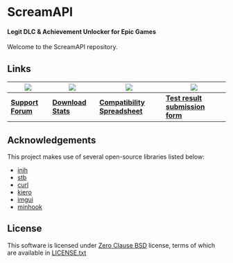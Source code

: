 # ScreamAPI
#### Legit DLC & Achievement Unlocker for Epic Games
Welcome to the ScreamAPI repository.

## Links

|![](https://i.ibb.co/zfg4kmg/cs.png)|![](https://i.ibb.co/9YrFrMH/circle-icon-16px.png)|![](https://i.ibb.co/qBZjbdc/sheets.png)                                                                                                                      |![](https://i.ibb.co/mHytW8F/forms-16px.png)                                                                                          |
|------------------------------------|--------------------------------------------------|--------------------------------------------------------------------------------------------------------------------------------------------------------------|--------------------------------------------------------------------------------------------------------------------------------------|
|[**Support Forum**](https://cs.rin.ru/forum/viewtopic.php?f=29&t=106474)|[**Download Stats**](https://scream-api-stats.web.app/)| [**Compatibility Spreadsheet**](https://docs.google.com/spreadsheets/d/1yCm2KWSFlV283SI35QpI86v68bFnK7MwxicKBEihIJM)|[**Test result submission form**](https://docs.google.com/forms/d/e/1FAIpQLSeEGotx8ThaHQK8ywW_UPwTJysUZWnCPIDNBJjNpvXAYLPBEg/viewform)|

## Acknowledgements

This project makes use of several open-source libraries listed below:

* [inih](https://github.com/benhoyt/inih)
* [stb](https://github.com/nothings/stb)
* [curl](https://github.com/curl/curl)
* [kiero](https://github.com/Rebzzel/kiero)
* [imgui](https://github.com/ocornut/imgui)
* [minhook](https://github.com/TsudaKageyu/minhook)

## License
This software is licensed under [Zero Clause BSD](https://en.wikipedia.org/wiki/BSD_licenses#0-clause_license_(%22Zero_Clause_BSD%22)) license, terms of which are available in [LICENSE.txt](LICENSE.txt)
